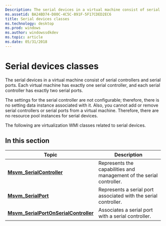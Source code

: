 ```yaml
---
Description: The serial devices in a virtual machine consist of serial controllers and serial ports. Each virtual machine has exactly one serial controller, and each serial controller has exactly two serial ports.
ms.assetid: BA24BD74-D80C-4C5C-891F-5F17CDED2EC6
title: Serial devices classes
ms.technology: desktop
ms.prod: windows
ms.author: windowssdkdev
ms.topic: article
ms.date: 05/31/2018
---
```


# Serial devices classes

The serial devices in a virtual machine consist of serial controllers and serial ports. Each virtual machine has exactly one serial controller, and each serial controller has exactly two serial ports.

The settings for the serial controller are not configurable; therefore, there is no setting data instance associated with it. Also, you cannot add or remove serial controllers or serial ports from a virtual machine. Therefore, there are no resource pool instances for serial devices.

The following are virtualization WMI classes related to serial devices.

## In this section



| Topic                                                                                      | Description                                                                     |
|--------------------------------------------------------------------------------------------|---------------------------------------------------------------------------------|
| [**Msvm\_SerialController**](msvm-serialcontroller.md)<br/>                         | Represents the capabilities and management of the serial controller.<br/> |
| [**Msvm\_SerialPort**](msvm-serialport.md)<br/>                                     | Represents a serial port associated with the serial controller.<br/>      |
| [**Msvm\_SerialPortOnSerialController**](msvm-serialportonserialcontroller.md)<br/> | Associates a serial port with a serial controller.<br/>                   |



 

 

 




